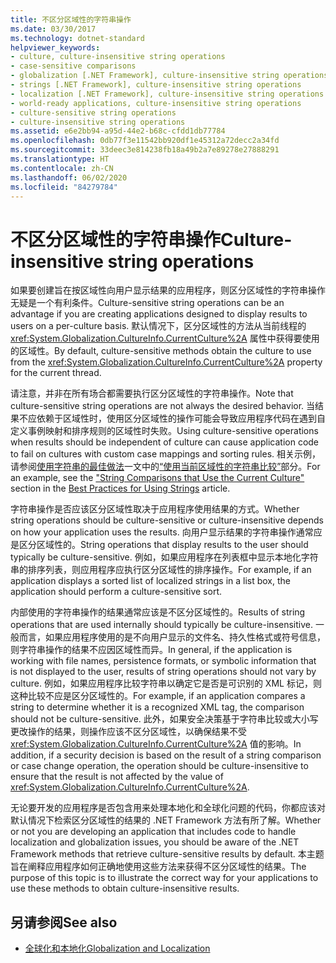```yaml
---
title: 不区分区域性的字符串操作
ms.date: 03/30/2017
ms.technology: dotnet-standard
helpviewer_keywords:
- culture, culture-insensitive string operations
- case-sensitive comparisons
- globalization [.NET Framework], culture-insensitive string operations
- strings [.NET Framework], culture-insensitive string operations
- localization [.NET Framework], culture-insensitive string operations
- world-ready applications, culture-insensitive string operations
- culture-sensitive string operations
- culture-insensitive string operations
ms.assetid: e6e2bb94-a95d-44e2-b68c-cfdd1db77784
ms.openlocfilehash: 0db77f3e11542bb920df1e45312a72decc2a34fd
ms.sourcegitcommit: 33deec3e814238fb18a49b2a7e89278e27888291
ms.translationtype: HT
ms.contentlocale: zh-CN
ms.lasthandoff: 06/02/2020
ms.locfileid: "84279784"
---
```

# <a name="culture-insensitive-string-operations"></a><span data-ttu-id="37d79-102">不区分区域性的字符串操作</span><span class="sxs-lookup"><span data-stu-id="37d79-102">Culture-insensitive string operations</span></span>

<span data-ttu-id="37d79-103">如果要创建旨在按区域性向用户显示结果的应用程序，则区分区域性的字符串操作无疑是一个有利条件。</span><span class="sxs-lookup"><span data-stu-id="37d79-103">Culture-sensitive string operations can be an advantage if you are creating applications designed to display results to users on a per-culture basis.</span></span> <span data-ttu-id="37d79-104">默认情况下，区分区域性的方法从当前线程的 <xref:System.Globalization.CultureInfo.CurrentCulture%2A> 属性中获得要使用的区域性。</span><span class="sxs-lookup"><span data-stu-id="37d79-104">By default, culture-sensitive methods obtain the culture to use from the <xref:System.Globalization.CultureInfo.CurrentCulture%2A> property for the current thread.</span></span>

<span data-ttu-id="37d79-105">请注意，并非在所有场合都需要执行区分区域性的字符串操作。</span><span class="sxs-lookup"><span data-stu-id="37d79-105">Note that culture-sensitive string operations are not always the desired behavior.</span></span> <span data-ttu-id="37d79-106">当结果不应依赖于区域性时，使用区分区域性的操作可能会导致应用程序代码在遇到自定义事例映射和排序规则的区域性时失败。</span><span class="sxs-lookup"><span data-stu-id="37d79-106">Using culture-sensitive operations when results should be independent of culture can cause application code to fail on cultures with custom case mappings and sorting rules.</span></span> <span data-ttu-id="37d79-107">相关示例，请参阅[使用字符串的最佳做法](../base-types/best-practices-strings.md)一文中的[“使用当前区域性的字符串比较”](../base-types/best-practices-strings.md#string-comparisons-that-use-the-current-culture)部分。</span><span class="sxs-lookup"><span data-stu-id="37d79-107">For an example, see the ["String Comparisons that Use the Current Culture"](../base-types/best-practices-strings.md#string-comparisons-that-use-the-current-culture) section in the [Best Practices for Using Strings](../base-types/best-practices-strings.md) article.</span></span>

<span data-ttu-id="37d79-108">字符串操作是否应该区分区域性取决于应用程序使用结果的方式。</span><span class="sxs-lookup"><span data-stu-id="37d79-108">Whether string operations should be culture-sensitive or culture-insensitive depends on how your application uses the results.</span></span> <span data-ttu-id="37d79-109">向用户显示结果的字符串操作通常应是区分区域性的。</span><span class="sxs-lookup"><span data-stu-id="37d79-109">String operations that display results to the user should typically be culture-sensitive.</span></span> <span data-ttu-id="37d79-110">例如，如果应用程序在列表框中显示本地化字符串的排序列表，则应用程序应执行区分区域性的排序操作。</span><span class="sxs-lookup"><span data-stu-id="37d79-110">For example, if an application displays a sorted list of localized strings in a list box, the application should perform a culture-sensitive sort.</span></span>

<span data-ttu-id="37d79-111">内部使用的字符串操作的结果通常应该是不区分区域性的。</span><span class="sxs-lookup"><span data-stu-id="37d79-111">Results of string operations that are used internally should typically be culture-insensitive.</span></span> <span data-ttu-id="37d79-112">一般而言，如果应用程序使用的是不向用户显示的文件名、持久性格式或符号信息，则字符串操作的结果不应因区域性而异。</span><span class="sxs-lookup"><span data-stu-id="37d79-112">In general, if the application is working with file names, persistence formats, or symbolic information that is not displayed to the user, results of string operations should not vary by culture.</span></span> <span data-ttu-id="37d79-113">例如，如果应用程序比较字符串以确定它是否是可识别的 XML 标记，则这种比较不应是区分区域性的。</span><span class="sxs-lookup"><span data-stu-id="37d79-113">For example, if an application compares a string to determine whether it is a recognized XML tag, the comparison should not be culture-sensitive.</span></span> <span data-ttu-id="37d79-114">此外，如果安全决策基于字符串比较或大小写更改操作的结果，则操作应该不区分区域性，以确保结果不受 <xref:System.Globalization.CultureInfo.CurrentCulture%2A> 值的影响。</span><span class="sxs-lookup"><span data-stu-id="37d79-114">In addition, if a security decision is based on the result of a string comparison or case change operation, the operation should be culture-insensitive to ensure that the result is not affected by the value of <xref:System.Globalization.CultureInfo.CurrentCulture%2A>.</span></span>

<span data-ttu-id="37d79-115">无论要开发的应用程序是否包含用来处理本地化和全球化问题的代码，你都应该对默认情况下检索区分区域性的结果的 .NET Framework 方法有所了解。</span><span class="sxs-lookup"><span data-stu-id="37d79-115">Whether or not you are developing an application that includes code to handle localization and globalization issues, you should be aware of the .NET Framework methods that retrieve culture-sensitive results by default.</span></span> <span data-ttu-id="37d79-116">本主题旨在阐释应用程序如何正确地使用这些方法来获得不区分区域性的结果。</span><span class="sxs-lookup"><span data-stu-id="37d79-116">The purpose of this topic is to illustrate the correct way for your applications to use these methods to obtain culture-insensitive results.</span></span>

## <a name="see-also"></a><span data-ttu-id="37d79-117">另请参阅</span><span class="sxs-lookup"><span data-stu-id="37d79-117">See also</span></span>

- [<span data-ttu-id="37d79-118">全球化和本地化</span><span class="sxs-lookup"><span data-stu-id="37d79-118">Globalization and Localization</span></span>](index.md)
